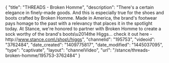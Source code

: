 {
    "title": "THREADS - Broken Homme",
    "description": "There's a certain elegance in finely-made goods. And this is especially true for the shoes and boots crafted by Broken Homme. Made in America, the brand's footwear pays homage to the past with a relevancy that places it in the spotlight today. At Stance, we're honored to partner with Broken Homme to create a sock worthy of the brand's boots\u2014the Higgs... check it out here - http:\/\/www.stance.com\/shop\/higgs",
    "channelid": "195753",
    "videoid": "3762484",
    "date_created": "1409775817",
    "date_modified": "1445037095",
    "type": "captivate",
    "layout": "channelVideo",
    "url": "\/stance\/threads-broken-homme\/195753-3762484"
}